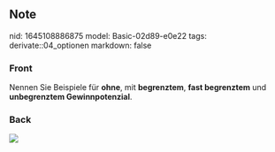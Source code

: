 ## Note
nid: 1645108886875
model: Basic-02d89-e0e22
tags: derivate::04_optionen
markdown: false

### Front
Nennen Sie Beispiele für <b>ohne</b>, mit <b>begrenztem</b>,
<b>fast begrenztem</b> und <b>unbegrenztem Gewinnpotenzial</b>.

### Back
<img src="paste-4911497d99b8022025633ad62c5d63a05d629144.jpg">

